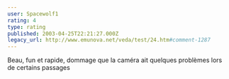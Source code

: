```yaml
---
user: Spacewolf1
rating: 4
type: rating
published: 2003-04-25T22:21:27.000Z
legacy_url: http://www.emunova.net/veda/test/24.htm#comment-1287
---
```

Beau, fun et rapide, dommage que la caméra ait quelques problèmes lors de certains passages